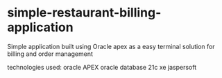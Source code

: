 # simple-restaurant-billing-application
Simple application built using Oracle apex as a easy terminal solution for billing and order management


technologies used:
  oracle APEX
  oracle database 21c xe
  jaspersoft
  
